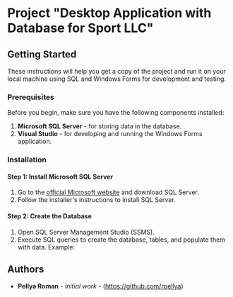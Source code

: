 # Project "Desktop Application with Database for Sport LLC"

## Getting Started

These instructions will help you get a copy of the project and run it on your local machine using SQL and Windows Forms for development and testing.

### Prerequisites

Before you begin, make sure you have the following components installed:

1. **Microsoft SQL Server** - for storing data in the database.
2. **Visual Studio** - for developing and running the Windows Forms application.

### Installation

#### Step 1: Install Microsoft SQL Server

1. Go to the [official Microsoft website](https://www.microsoft.com/en-us/sql-server/sql-server-downloads) and download SQL Server.
2. Follow the installer's instructions to install SQL Server.

#### Step 2: Create the Database

1. Open SQL Server Management Studio (SSMS).
2. Execute SQL queries to create the database, tables, and populate them with data. Example:

## Authors

* **Pellya Roman** - *Initial work* - (https://github.com/rpellya)
